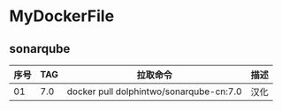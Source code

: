 # MyDockerFile

## sonarqube

|序号|TAG|拉取命令|描述|
|---|----|------|----|
|01|7.0|docker pull dolphintwo/sonarqube-cn:7.0|汉化|

